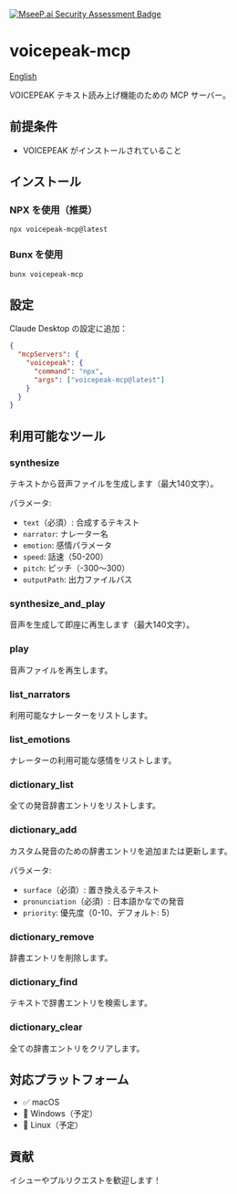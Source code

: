 [![MseeP.ai Security Assessment Badge](https://mseep.net/pr/k2wanko-voicepeak-mcp-badge.png)](https://mseep.ai/app/k2wanko-voicepeak-mcp)

# voicepeak-mcp

[English](./README.en.md)

VOICEPEAK テキスト読み上げ機能のための MCP サーバー。

## 前提条件

- VOICEPEAK がインストールされていること

## インストール

### NPX を使用（推奨）
```bash
npx voicepeak-mcp@latest
```

### Bunx を使用
```bash
bunx voicepeak-mcp
```

## 設定

Claude Desktop の設定に追加：

```json
{
  "mcpServers": {
    "voicepeak": {
      "command": "npx",
      "args": ["voicepeak-mcp@latest"]
    }
  }
}
```

## 利用可能なツール

### synthesize
テキストから音声ファイルを生成します（最大140文字）。

パラメータ:
- `text`（必須）: 合成するテキスト
- `narrator`: ナレーター名
- `emotion`: 感情パラメータ
- `speed`: 話速（50-200）
- `pitch`: ピッチ（-300〜300）
- `outputPath`: 出力ファイルパス

### synthesize_and_play
音声を生成して即座に再生します（最大140文字）。

### play
音声ファイルを再生します。

### list_narrators
利用可能なナレーターをリストします。

### list_emotions
ナレーターの利用可能な感情をリストします。

### dictionary_list
全ての発音辞書エントリをリストします。

### dictionary_add
カスタム発音のための辞書エントリを追加または更新します。

パラメータ:
- `surface`（必須）: 置き換えるテキスト
- `pronunciation`（必須）: 日本語かなでの発音
- `priority`: 優先度（0-10、デフォルト: 5）

### dictionary_remove
辞書エントリを削除します。

### dictionary_find
テキストで辞書エントリを検索します。

### dictionary_clear
全ての辞書エントリをクリアします。

## 対応プラットフォーム

- ✅ macOS
- 🚧 Windows（予定）
- 🚧 Linux（予定）

## 貢献

イシューやプルリクエストを歓迎します！
